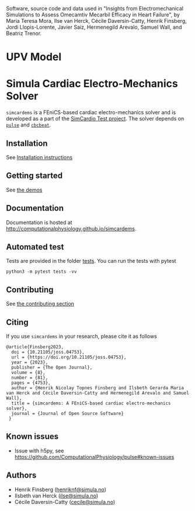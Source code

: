 
Software, source code and data used in "Insights from Electromechanical Simulations to Assess Omecamtiv Mecarbil Efficacy in Heart Failure", by Maria Teresa Mora, Ilse van Herck, Cécile Daversin-Catty, Henrik Finsberg, Jordi Llopis-Lorente,
Javier Saiz, Hermenegild Arevalo, Samuel Wall, and Beatriz Trenor.

# UPV Model
<TODO>

# Simula Cardiac Electro-Mechanics Solver

`simcardems` is a FEniCS-based cardiac electro-mechanics solver and is developed as a part of the [SimCardio Test project](https://www.simcardiotest.eu/wordpress/). The solver depends on [`pulse`](https://github.com/ComputationalPhysiology/pulse) and [`cbcbeat`](https://github.com/ComputationalPhysiology/cbcbeat).


## Installation

See [Installation instructions](https://computationalphysiology.github.io/simcardems/install.html)

## Getting started

See [the demos](https://computationalphysiology.github.io/simcardems/simple_demo.html)

## Documentation

Documentation is hosted at http://computationalphysiology.github.io/simcardems.

## Automated test

Tests are provided in the folder [tests](https://github.com/ComputationalPhysiology/simcardems/tree/main/tests). You can run the tests with pytest

```
python3 -m pytest tests -vv
```

## Contributing
See [the contributing section](https://computationalphysiology.github.io/simcardems/CONTRIBUTING.html)

## Citing
If you use `simcardems` in your research, please cite it as follows
```
@article{Finsberg2023,
  doi = {10.21105/joss.04753},
  url = {https://doi.org/10.21105/joss.04753},
  year = {2023},
  publisher = {The Open Journal},
  volume = {8},
  number = {81},
  pages = {4753},
  author = {Henrik Nicolay Topnes Finsberg and Ilsbeth Gerarda Maria van Herck and Cécile Daversin-Catty and Hermenegild Arevalo and Samuel Wall},
  title = {simcardems: A FEniCS-based cardiac electro-mechanics solver},
  journal = {Journal of Open Source Software}
 }
```

## Known issues

- Issue with h5py, see https://github.com/ComputationalPhysiology/pulse#known-issues


## Authors
- Henrik Finsberg (henriknf@simula.no)
- Ilsbeth van Herck (ilse@simula.no)
- Cécile Daversin-Catty (cecile@simula.no)
